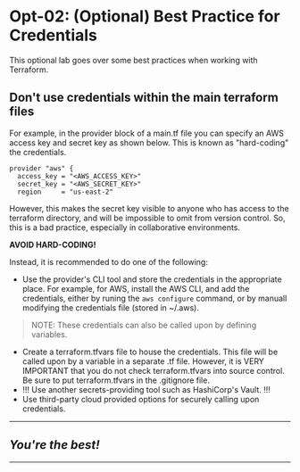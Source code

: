 # Opt-02: (Optional) Best Practice for Credentials
This optional lab goes over some best practices when working with Terraform.

## Don't use credentials within the main terraform files
For example, in the provider block of a main.tf file you can specify an AWS access key and secret key as shown below. This is known as "hard-coding" the credentials. 

```
provider "aws" {
  access_key = "<AWS_ACCESS_KEY>"
  secret_key = "<AWS_SECRET_KEY>"
  region     = "us-east-2"
```

However, this makes the secret key visible to anyone who has access to the terraform directory, and will be impossible to omit from version control. So, this is a bad practice, especially in collaborative environments. 

**AVOID HARD-CODING!**

Instead, it is recommended to do one of the following:
- Use the provider's CLI tool and store the credentials in the appropriate place. For example, for AWS, install the AWS CLI, and add the credentials, either by runing the `aws configure` command, or by manuall modifying the credentials file (stored in ~/.aws). 
> NOTE: These credentials can also be called upon by defining variables.
- Create a terraform.tfvars file to house the credentials. This file will be called upon by a variable in a separate .tf file. However, it is VERY IMPORTANT that you do not check terraform.tfvars into source control. Be sure to put terraform.tfvars in the .gitignore file.
- !!! Use another secrets-providing tool such as HashiCorp's Vault. !!! 
- Use third-party cloud provided options for securely calling upon credentials.

---
## *You're the best!*
---
